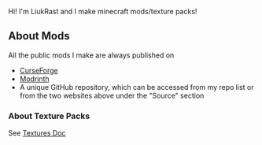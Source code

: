 Hi! I'm LiukRast and I make minecraft mods/texture packs!

## About Mods
All the public mods I make are always published on
- [CurseForge](https://www.curseforge.com/members/liukrast/projects)
- [Modrinth](https://modrinth.com/user/LIUKRAST)
- A unique GitHub repository, which can be accessed from my repo list or from the two websites above under the "Source" section
### About Texture Packs
See [Textures Doc](about/textures/README.md)
